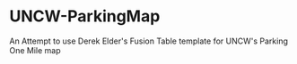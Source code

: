 # UNCW-ParkingMap
An Attempt to use Derek Elder's Fusion Table template for UNCW's Parking One Mile map
